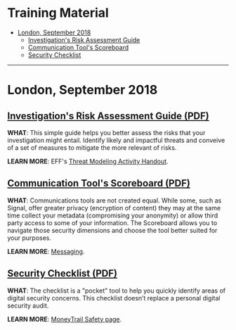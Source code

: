 # Training Material

* [London, September 2018](#london-september-2018)
  * [Investigation's Risk Assessment Guide](#investigations-risk-assessment-guide-pdf)
  * [Communication Tool's Scoreboard](#communication-tools-scoreboard-pdf)
  * [Security Checklist](#security-checklist-pdf)

* * *

# London, September 2018

## [Investigation's Risk Assessment Guide (PDF)](https://security.money-trail.org/assets/London-Sept-2018/worksheet.pdf)

**WHAT**: This simple guide helps you better assess the risks that your investigation might entail. Identify likely and impactful threats and conveive of a set of measures to mitigate the more relevant of risks.

**LEARN MORE**: EFF's [Threat Modeling Activity Handout](https://sec.eff.org/materials/threat-modeling-activity-handout-for-learners).


## [Communication Tool's Scoreboard (PDF)](https://security.money-trail.org/assets/London-Sept-2018/commscoreboard.pdf)

**WHAT**: Communications tools are not created equal. While some, such as Signal, offer greater privacy (encryption of content) they may at the same time collect your metadata (compromising your anonymity) or allow third party access to some of your information. The Scoreboard allows you to navigate those security dimensions and choose the tool better suited for your purposes.

**LEARN MORE**: [Messaging](https://security.money-trail.org/data-in-transit#messaging).


## [Security Checklist (PDF)](https://security.money-trail.org/assets/London-Sept-2018/Secucheck.pdf)

**WHAT**: The checklist is a "pocket" tool to help you quickly identify areas of digital security concerns. This checklist doesn’t replace a personal digital security audit.

**LEARN MORE**: [MoneyTrail Safety page](https://www.money-trail.org/safety/).

